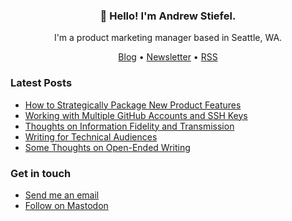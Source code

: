 <h3 align="center">👋 Hello! I'm Andrew Stiefel.</h3>

<p align="center">I'm a product marketing manager based in Seattle, WA.</p>

<p align="center">
  <a href="https://andrewstiefel.com">Blog</a> •
  <a href="https://andrewstiefel.com/newsletter">Newsletter</a> •
  <a href="https://andrewstiefel.com/feed.xml">RSS</a>
</p>

### Latest Posts
<!-- feed start -->
- [How to Strategically Package New Product Features](https://andrewstiefel.com/pricing-packaging-innovation/)
- [Working with Multiple GitHub Accounts and SSH Keys](https://andrewstiefel.com/working-multiple-github-accounts/)
- [Thoughts on Information Fidelity and Transmission](https://andrewstiefel.com/information-fidelity-transmission/)
- [Writing for Technical Audiences](https://andrewstiefel.com/writing-technical-audiences/)
- [Some Thoughts on Open-Ended Writing](https://andrewstiefel.com/some-thoughts-open-ended-writing/)
<!-- feed end -->

### Get in touch
* [Send me an email](mailto:andrew@andrewstiefel.com)
* [Follow on Mastodon](https://mas.to/@andrewstiefel)
